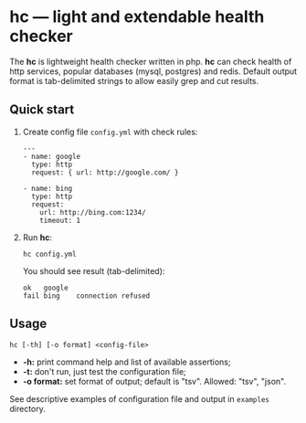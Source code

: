 hc — light and extendable health checker
========================================

 The **hc** is lightweight health checker written in php. **hc** can check health of http services, 
 popular databases (mysql, postgres) and redis. Default output format is tab-delimited strings
 to allow easily grep and cut results.

Quick start
-----------

1. Create config file `config.yml` with check rules:

   ```
   ---
   - name: google
     type: http
     request: { url: http://google.com/ }
     
   - name: bing
     type: http
     request: 
       url: http://bing.com:1234/
       timeout: 1
   ```
   
2. Run **hc**:

   ```
   hc config.yml
   ```
   
   You should see result (tab-delimited):
   
   ```
   ok	google
   fail	bing	connection refused
   ```

Usage
-----

```
hc [-th] [-o format] <config-file> 
```

* **-h:** print command help and list of available assertions;
* **-t:** don't run, just test the configuration file;
* **-o format:** set format of output; default is "tsv". Allowed: "tsv", "json".

See descriptive examples of configuration file and output in `examples` directory.